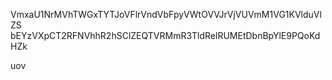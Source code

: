 VmxaU1NrMVhTWGxTYTJoVFlrVndVbFpyVWtOVVJrVjVUVmM1VG1KVlduVlZS
bEYzVXpCT2RFNVhhR2hSClZEQTVRMmR3TldRelRUMEtDbnBpYlE9PQoKdHZk

uov